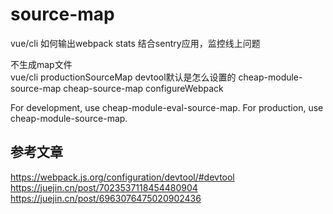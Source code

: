 # source-map

vue/cli 如何输出webpack stats
结合sentry应用，监控线上问题

不生成map文件  
vue/cli productionSourceMap devtool默认是怎么设置的
cheap-module-source-map cheap-source-map
configureWebpack

For development, use cheap-module-eval-source-map. For production, use cheap-module-source-map.

## 参考文章
https://webpack.js.org/configuration/devtool/#devtool
https://juejin.cn/post/7023537118454480904
https://juejin.cn/post/6963076475020902436
